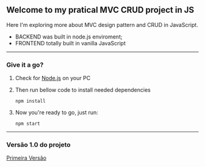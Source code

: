 ## Welcome to my pratical MVC CRUD project in JS

Here I'm exploring more about MVC design pattern and CRUD in JavaScript.

- BACKEND was built in node.js enviroment;
- FRONTEND totally built in vanilla JavaScript

---

### Give it a go?

1. Check for [Node.js](https://nodejs.org/en) on your PC

2. Then run bellow code to install needed dependencies

    ~~~
    npm install
    ~~~

3. Now you're ready to go, just run:

    ~~~
    npm start
    ~~~
---

### Versão 1.0 do projeto

[Primeira Versão](https://github.com/MaiconGois/JS-MVC-CRUD-MAFG/releases/tag/V1.0)